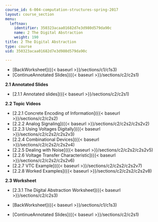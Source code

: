 ```yaml
---
course_id: 6-004-computation-structures-spring-2017
layout: course_section
menu:
  leftnav:
    identifier: 350323acaa01682d7e3d980d579da90c
    name: 2 The Digital Abstraction
    weight: 190
title: 2 The Digital Abstraction
type: course
uid: 350323acaa01682d7e3d980d579da90c

---
```


*   [BackWorksheet]({{< baseurl >}}/sections/c1/c1s3)
*   [ContinueAnnotated Slides]({{< baseurl >}}/sections/c2/c2s1)

**2.1 Annotated Slides**

*   [2.1.1 Annotated slides]({{< baseurl >}}/sections/c2/c2s1)

**2.2 Topic Videos**

*   [2.2.1 Concrete Encoding of Information]({{< baseurl >}}/sections/c2/c2s2)
*   [2.2.2 Analog Signaling]({{< baseurl >}}/sections/c2/c2s2/c2s2v2)
*   [2.2.3 Using Voltages Digitally]({{< baseurl >}}/sections/c2/c2s2/c2s2v3)
*   [2.2.4 Combinational Devices]({{< baseurl >}}/sections/c2/c2s2/c2s2v4)
*   [2.2.5 Dealing with Noise]({{< baseurl >}}/sections/c2/c2s2/c2s2v5)
*   [2.2.6 Voltage Transfer Characteristic]({{< baseurl >}}/sections/c2/c2s2/c2s2v6)
*   [2.2.7 VTC Example]({{< baseurl >}}/sections/c2/c2s2/c2s2v7)
*   [2.2.8 Worked Examples]({{< baseurl >}}/sections/c2/c2s2/c2s2v8)

**2.3 Worksheet**

*   [2.3.1 The Digital Abstraction Worksheet]({{< baseurl >}}/sections/c2/c2s3)

*   [BackWorksheet]({{< baseurl >}}/sections/c1/c1s3)
*   [ContinueAnnotated Slides]({{< baseurl >}}/sections/c2/c2s1)